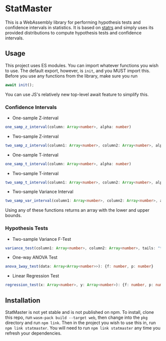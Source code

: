 # StatMaster

This is a WebAssembly library for performing hypothesis tests and confidence intervals in statistics. It is based on [statrs](https://crates.io/crates/statrs) and simply uses its provided distributions to compute hypothesis tests and confidence intervals.

## Usage
This project uses ES modules. You can import whatever functions you wish to use. The default export, however, is ```init```, and you MUST import this. Before you use any functions from the library, make sure you run
```ts
await init();
```
You can use JS's relatively new top-level await feature to simplify this.

### Confidence Intervals
- One-sample Z-interval
```ts
one_samp_z_interval(column: Array<number>, alpha: number)
```
- Two-sample Z-interval
```ts
two_samp_z_interval(column1: Array<number>, column2: Array<number>, alpha: number)
```
- One-sample T-interval
```ts
one_samp_t_interval(column: Array<number>, alpha: number)
```
- Two-sample T-interval
```ts
two_samp_t_interval(column1: Array<number>, column2: Array<number>, alpha: number)
```
- Two-sample Variance Interval
```ts
two_samp_var_interval(column1: Array<number>, column2: Array<number>, alpha: number)
```

Using any of these functions returns an array with the lower and upper bounds.

### Hypothesis Tests
- Two-sample Variance F-Test
```ts
variance_test(column1: Array<number>, column2: Array<number>, tails: "two-sided" | "less" | "greater"): {f: number, p: number}
```
- One-way ANOVA Test
```ts
anova_1way_test(data: Array<Array<number>>): {f: number, p: number}
```
- Linear Regression Test
```ts
regression_test(x: Array<number>, y: Array<number>): {f: number, p: number}
```

## Installation
StatMaster is not yet stable and is not published on npm. To install, clone this repo, run ```wasm-pack build --target web```, then change into the ```pkg``` directory and run ```npm link```. Then in the project you wish to use this in, run ```npm link statmaster```. You will need to run ```npm link statmaster``` any time you refresh your dependencies.
